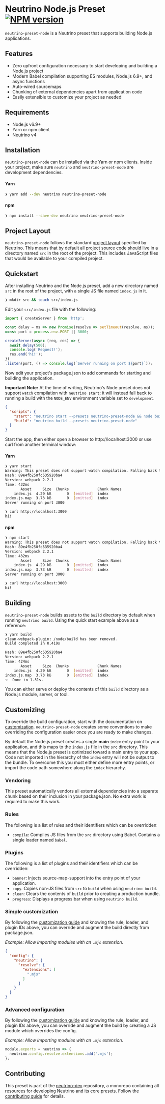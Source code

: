 # Neutrino Node.js Preset [![NPM version][npm-image]][npm-url]

`neutrino-preset-node` is a Neutrino preset that supports building Node.js applications.

## Features

- Zero upfront configuration necessary to start developing and building a Node.js project
- Modern Babel compilation supporting ES modules, Node.js 6.9+, and async functions
- Auto-wired sourcemaps
- Chunking of external dependencies apart from application code
- Easily extensible to customize your project as needed

## Requirements

- Node.js v6.9+
- Yarn or npm client
- Neutrino v4

## Installation

`neutrino-preset-node` can be installed via the Yarn or npm clients. Inside your project, make sure
`neutrino` and `neutrino-preset-node` are development dependencies.

#### Yarn

```bash
❯ yarn add --dev neutrino neutrino-preset-node
```

#### npm

```bash
❯ npm install --save-dev neutrino neutrino-preset-node
```

## Project Layout

`neutrino-preset-node` follows the standard [project layout](/project-layout.md) specified by Neutrino. This
means that by default all project source code should live in a directory named `src` in the root of the
project. This includes JavaScript files that would be available to your compiled project.

## Quickstart

After installing Neutrino and the Node.js preset, add a new directory named `src` in the root of the project, with
a single JS file named `index.js` in it.

```bash
❯ mkdir src && touch src/index.js
```

Edit your `src/index.js` file with the following:

```js
import { createServer } from 'http';

const delay = ms => new Promise(resolve => setTimeout(resolve, ms));
const port = process.env.PORT || 3000;

createServer(async (req, res) => {
  await delay(500);
  console.log('Request!');
  res.end('hi!');
})
.listen(port, () => console.log(`Server running on port ${port}`));
```

Now edit your project's package.json to add commands for starting and building the application.

**Important Note:** At the time of writing, Neutrino's Node preset does not support `watch`
compilation with `neutrino start`; it will instead fall back to running a build with the `NODE_ENV`
environment variable set to `development`.

```json
{
  "scripts": {
    "start": "neutrino start --presets neutrino-preset-node && node build/index.js",
    "build": "neutrino build --presets neutrino-preset-node"
  }
}
```

Start the app, then either open a browser to http://localhost:3000 or use curl from another terminal window:

#### Yarn

```bash
❯ yarn start
Warning: This preset does not support watch compilation. Falling back to a one-time build.
Hash: 89e4fb250fc535920ba4
Version: webpack 2.2.1
Time: 432ms
       Asset     Size  Chunks             Chunk Names
    index.js  4.29 kB       0  [emitted]  index
index.js.map  3.73 kB       0  [emitted]  index
Server running on port 3000
```

```bash
❯ curl http://localhost:3000
hi!
```

#### npm

```bash
❯ npm start
Warning: This preset does not support watch compilation. Falling back to a one-time build.
Hash: 89e4fb250fc535920ba4
Version: webpack 2.2.1
Time: 432ms
       Asset     Size  Chunks             Chunk Names
    index.js  4.29 kB       0  [emitted]  index
index.js.map  3.73 kB       0  [emitted]  index
Server running on port 3000
```

```bash
❯ curl http://localhost:3000
hi!
```

## Building

`neutrino-preset-node` builds assets to the `build` directory by default when running `neutrino build`. Using the
quick start example above as a reference:

```bash
❯ yarn build
clean-webpack-plugin: /node/build has been removed.
Build completed in 0.419s

Hash: 89e4fb250fc535920ba4
Version: webpack 2.2.1
Time: 424ms
       Asset     Size  Chunks             Chunk Names
    index.js  4.29 kB       0  [emitted]  index
index.js.map  3.73 kB       0  [emitted]  index
✨  Done in 1.51s.
```

You can either serve or deploy the contents of this `build` directory as a Node.js module, server, or tool.

## Customizing

To override the build configuration, start with the documentation on [customization](/customization/README.md).
`neutrino-preset-node` creates some conventions to make overriding the configuration easier once you are ready to make
changes.

By default the Node.js preset creates a single **main** `index` entry point to your application, and this maps to the
`index.js` file in the `src` directory. This means that the Node.js preset is optimized toward a main entry to your app.
Code not imported in the hierarchy of the `index` entry will not be output to the bundle. To overcome this you
must either define more entry points, or import the code path somewhere along the `index` hierarchy.

### Vendoring

This preset automatically vendors all external dependencies into a separate chunk based on their inclusion in your
package.json. No extra work is required to make this work.

### Rules

The following is a list of rules and their identifiers which can be overridden:

- `compile`: Compiles JS files from the `src` directory using Babel. Contains a single loader named `babel`.

### Plugins

The following is a list of plugins and their identifiers which can be overridden:

- `banner`: Injects source-map-support into the entry point of your application.
- `copy`: Copies non-JS files from `src` to `build` when using `neutrino build`.
- `clean`: Clears the contents of `build` prior to creating a production bundle.
- `progress`: Displays a progress bar when using `neutrino build`.

### Simple customization

By following the [customization guide](/customization/simple.md) and knowing the rule, loader, and plugin IDs above,
you can override and augment the build directly from package.json.

_Example: Allow importing modules with an `.mjs` extension._

```json
{
  "config": {
    "neutrino": {
      "resolve": {
        "extensions": [
          ".mjs"
        ]
      }
    }
  }
}
```

### Advanced configuration

By following the [customization guide](/customization/advanced.md) and knowing the rule, loader, and plugin IDs above,
you can override and augment the build by creating a JS module which overrides the config.

_Example: Allow importing modules with an `.mjs` extension._

```js
module.exports = neutrino => {
  neutrino.config.resolve.extensions.add('.mjs');
};
```

## Contributing

This preset is part of the [neutrino-dev](https://github.com/mozilla-neutrino/neutrino-dev) repository, a monorepo
containing all resources for developing Neutrino and its core presets. Follow the
[contributing guide](/contributing/README.md) for details.

[npm-image]: https://badge.fury.io/js/neutrino-preset-node.svg
[npm-url]: https://npmjs.org/package/neutrino-preset-node
